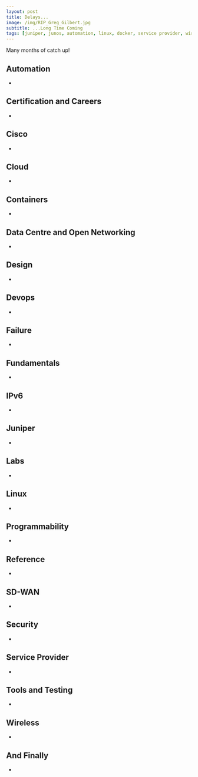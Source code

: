 ```yaml
---
layout: post
title: Delays...
image: /img/RIP_Greg_Gilbert.jpg
subtitle: ...Long Time Coming
tags: [juniper, junos, automation, linux, docker, service provider, wireless, containers, labs, eve-ng, open networking, cumulus, cisco, careers, programmability, fundamentals, certification, data centre, ipv6, security, failure, cloud]
---
```


Many months of catch up!

## Automation
* 

## Certification and Careers
* 
 
## Cisco
* 

## Cloud
* 

## Containers
* 

## Data Centre and Open Networking
* 

## Design
* 

## Devops
* 

## Failure
* 

## Fundamentals
* 

## IPv6
* 

## Juniper
* 

## Labs
* 

## Linux
* 

## Programmability
* 

## Reference
* 

## SD-WAN
* 

## Security
* 

## Service Provider
* 

## Tools and Testing
* 

## Wireless
* 

## And Finally
* 
